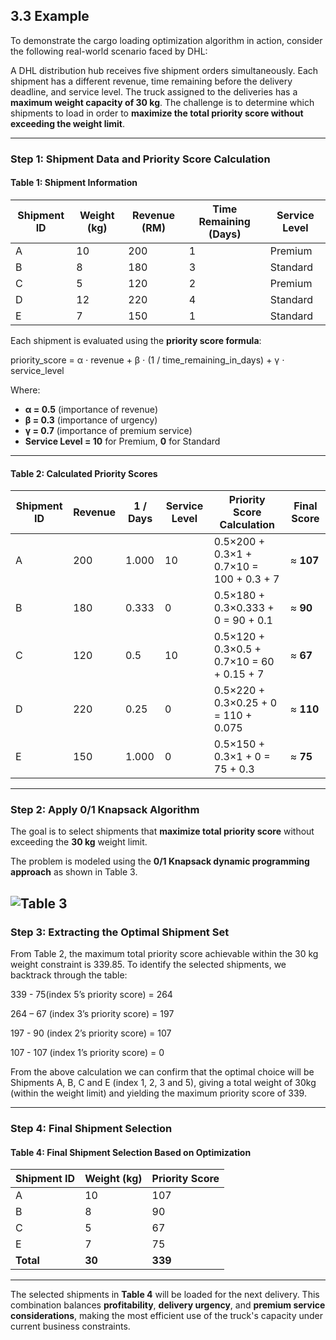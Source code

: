 ## **3.3 Example**

To demonstrate the cargo loading optimization algorithm in action, consider the following real-world scenario faced by DHL:

A DHL distribution hub receives five shipment orders simultaneously. Each shipment has a different revenue, time remaining before the delivery deadline, and service level. The truck assigned to the deliveries has a **maximum weight capacity of 30 kg**. The challenge is to determine which shipments to load in order to **maximize the total priority score without exceeding the weight limit**.

---

### **Step 1: Shipment Data and Priority Score Calculation**

#### **Table 1: Shipment Information**

| Shipment ID | Weight (kg) | Revenue (RM) | Time Remaining (Days) | Service Level |
|-------------|-------------|--------------|------------------------|----------------|
| A           | 10          | 200          | 1                      | Premium        |
| B           | 8           | 180          | 3                      | Standard       |
| C           | 5           | 120          | 2                      | Premium        |
| D           | 12          | 220          | 4                      | Standard       |
| E           | 7           | 150          | 1                      | Standard       |

Each shipment is evaluated using the **priority score formula**:

priority_score = α ⋅ revenue + β ⋅ (1 / time_remaining_in_days) + γ ⋅ service_level


Where:

- **α = 0.5** (importance of revenue)  
- **β = 0.3** (importance of urgency)  
- **γ = 0.7** (importance of premium service)  
- **Service Level = 10** for Premium, **0** for Standard  

---

#### **Table 2: Calculated Priority Scores**

| Shipment ID | Revenue | 1 / Days | Service Level | Priority Score Calculation                      | Final Score |
|-------------|---------|----------|----------------|--------------------------------------------------|-------------|
| A           | 200     | 1.000    | 10             | 0.5×200 + 0.3×1 + 0.7×10 = 100 + 0.3 + 7        | ≈ **107**   |
| B           | 180     | 0.333    | 0              | 0.5×180 + 0.3×0.333 + 0 = 90 + 0.1              | ≈ **90**    |
| C           | 120     | 0.5      | 10             | 0.5×120 + 0.3×0.5 + 0.7×10 = 60 + 0.15 + 7      | ≈ **67**    |
| D           | 220     | 0.25     | 0              | 0.5×220 + 0.3×0.25 + 0 = 110 + 0.075            | ≈ **110**   |
| E           | 150     | 1.000    | 0              | 0.5×150 + 0.3×1 + 0 = 75 + 0.3                  | ≈ **75**    |

---

### **Step 2: Apply 0/1 Knapsack Algorithm**

The goal is to select shipments that **maximize total priority score** without exceeding the **30 kg** weight limit.

The problem is modeled using the **0/1 Knapsack dynamic programming approach** as shown in Table 3.

![Table 3](CSC4202-Project/images/table_3.png)
---

### **Step 3: Extracting the Optimal Shipment Set**

From Table 2, the maximum total priority score achievable within the 30 kg weight constraint is 339.85. To identify the selected shipments, we backtrack through the table:

339 - 75(index 5’s priority score) = 264

264 – 67 (index 3’s priority score) = 197

197 - 90 (index 2’s priority score) = 107

107 - 107 (index 1’s priority score) = 0

From the above calculation we can confirm that the optimal choice will be Shipments A, B, C and E (index 1, 2, 3 and 5), giving a total weight of 30kg (within the weight limit) and yielding the maximum priority score of 339.

---

### **Step 4: Final Shipment Selection**

#### **Table 4: Final Shipment Selection Based on Optimization**

| Shipment ID | Weight (kg) | Priority Score |
|-------------|--------------|----------------|
| A           | 10           | 107            |
| B           | 8            | 90             |
| C           | 5            | 67             |
| E           | 7            | 75             |
| **Total**   | **30**       | **339**        |

---

The selected shipments in **Table 4** will be loaded for the next delivery. This combination balances **profitability**, **delivery urgency**, and **premium service considerations**, making the most efficient use of the truck's capacity under current business constraints.

